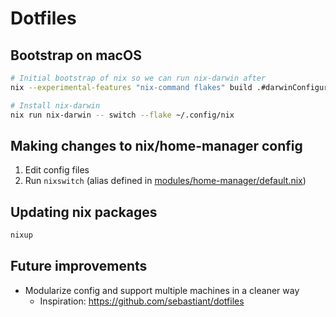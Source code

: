 # Dotfiles

## Bootstrap on macOS

```bash
# Initial bootstrap of nix so we can run nix-darwin after
nix --experimental-features "nix-command flakes" build .#darwinConfigurations.ian-macbook-work.system

# Install nix-darwin
nix run nix-darwin -- switch --flake ~/.config/nix
```

## Making changes to nix/home-manager config

1. Edit config files
2. Run `nixswitch` (alias defined in [modules/home-manager/default.nix](modules/home-manager/default.nix))

## Updating nix packages

```bash
nixup
```

## Future improvements

- Modularize config and support multiple machines in a cleaner way
  - Inspiration: https://github.com/sebastiant/dotfiles
